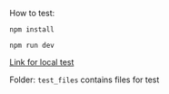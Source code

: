 How to test:

`npm install`

`npm run dev`

[Link for local test](http://localhost:5173/)

Folder: `test_files` contains files for test
